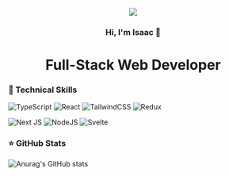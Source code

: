 <p align="center">
  <img src="https://capsule-render.vercel.app/api?type=waving&height=200&color=gradient&text=Welcome&reversal=false&animation=twinkling&desc=To%20My%20Profile&fontAlignY=30&descAlignY=50"/>
</p>

<h3 align="center">Hi, I'm Isaac 👋</h3>
<h1 align="center">Full-Stack Web Developer</h1>

### 👜 Technical Skills

![TypeScript](https://img.shields.io/badge/typescript-%23007ACC.svg?style=for-the-badge&logo=typescript&logoColor=white)
![React](https://img.shields.io/badge/react-%2320232a.svg?style=for-the-badge&logo=react&logoColor=%2361DAFB)
![TailwindCSS](https://img.shields.io/badge/tailwindcss-%2338B2AC.svg?style=for-the-badge&logo=tailwind-css&logoColor=white)
![Redux](https://img.shields.io/badge/redux-%23593d88.svg?style=for-the-badge&logo=redux&logoColor=white)

![Next JS](https://img.shields.io/badge/Next-black?style=for-the-badge&logo=next.js&logoColor=white)
![NodeJS](https://img.shields.io/badge/node.js-6DA55F?style=for-the-badge&logo=node.js&logoColor=white)
![Svelte](https://img.shields.io/badge/svelte-%23f1413d.svg?style=for-the-badge&logo=svelte&logoColor=white)

### ⭐ GitHub Stats

![Anurag's GitHub stats](https://github-readme-stats.vercel.app/api?username=oct0mon&show_icons=true&theme=radical)

